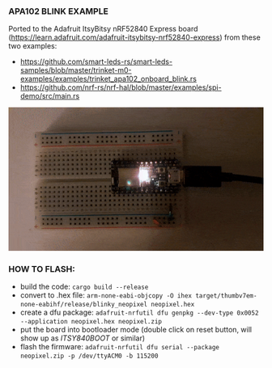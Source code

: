 ### APA102 BLINK EXAMPLE

Ported to the Adafruit ItsyBitsy nRF52840 Express board (https://learn.adafruit.com/adafruit-itsybitsy-nrf52840-express) from these two examples:
* https://github.com/smart-leds-rs/smart-leds-samples/blob/master/trinket-m0-examples/examples/trinket_apa102_onboard_blink.rs
* https://github.com/nrf-rs/nrf-hal/blob/master/examples/spi-demo/src/main.rs

![ItsyBitsy Neopixel](neopixel.gif)

### HOW TO FLASH:

* build the code: ```cargo build --release```
* convert to .hex file: ```arm-none-eabi-objcopy -O ihex target/thumbv7em-none-eabihf/release/blinky_neopixel neopixel.hex```
* create a dfu package: ```adafruit-nrfutil dfu genpkg --dev-type 0x0052 --application neopixel.hex neopixel.zip```
* put the board into bootloader mode (double click on reset button, will show up as _ITSY840BOOT_ or similar)
* flash the firmware: ```adafruit-nrfutil dfu serial --package neopixel.zip -p /dev/ttyACM0 -b 115200```
